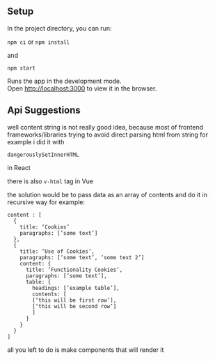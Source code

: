 ## Setup

In the project directory, you can run:

`npm ci` or `npm install`

and

`npm start`

Runs the app in the development mode.\
Open [http://localhost:3000](http://localhost:3000) to view it in the browser.

## Api Suggestions

well content string is not really good idea, because most of frontend frameworks/libraries trying to avoid direct parsing html from string for example i did it with

`dangerouslySetInnerHTML`

in React

there is also `v-html` tag in Vue

the solution would be to pass data as an array of contents and do it in recursive way for example:

```
content : [
  {
    title: ‘Cookies’
    paragraphs: [‘some text’]
  },
  {
    title: ‘Use of Cookies’,
    paragraphs: [‘some text’, ‘some text 2’]
    content: {
      title: ‘Functionality Cookies’,
      paragraphs: [‘some text’],
      table: {
        headings: [‘example table’],
        contents: [
        [‘this will be first row’],
        [‘this will be second row’]
        ]
      }
    }
  }
]
```

all you left to do is make components that will render it
